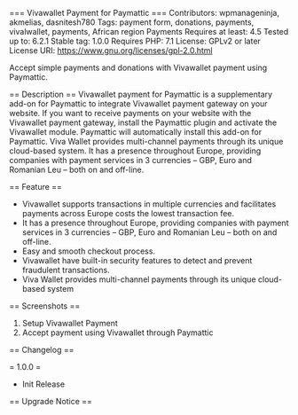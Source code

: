 === Vivawallet Payment for Paymattic ===
Contributors: wpmanageninja, akmelias, dasnitesh780
Tags: payment form, donations, payments, vivalwallet, payments, African region Payments
Requires at least: 4.5
Tested up to: 6.2.1
Stable tag: 1.0.0
Requires PHP: 7.1
License: GPLv2 or later
License URI: https://www.gnu.org/licenses/gpl-2.0.html

Accept simple payments and donations with Vivawallet payment using Paymattic.

== Description ==
Vivawallet payment for Paymattic is a supplementary add-on for Paymattic to integrate Vivawallet payment gateway on your website. If you want to receive payments on your website with the Vivawallet payment gateway, install the Paymattic plugin and activate the Vivawallet module. Paymattic will automatically install this add-on for Paymattic.
Viva Wallet provides multi-channel payments through its unique cloud-based system. It has a presence throughout Europe, providing companies with payment services in 3 currencies – GBP, Euro and Romanian Leu – both on and off-line.

== Feature ==
* Vivawallet supports transactions in multiple currencies and facilitates payments across Europe costs the lowest transaction fee.
* It has a presence throughout Europe, providing companies with payment services in 3 currencies – GBP, Euro and Romanian Leu – both on and off-line.
* Easy and smooth checkout process.
* Vivawallet have built-in security features to detect and prevent fraudulent transactions.
* Viva Wallet provides multi-channel payments through its unique cloud-based system

== Screenshots ==
1. Setup Vivawallet Payment
2. Accept payment using Vivawallet through Paymattic


== Changelog ==


= 1.0.0 =
* Init Release

== Upgrade Notice ==
